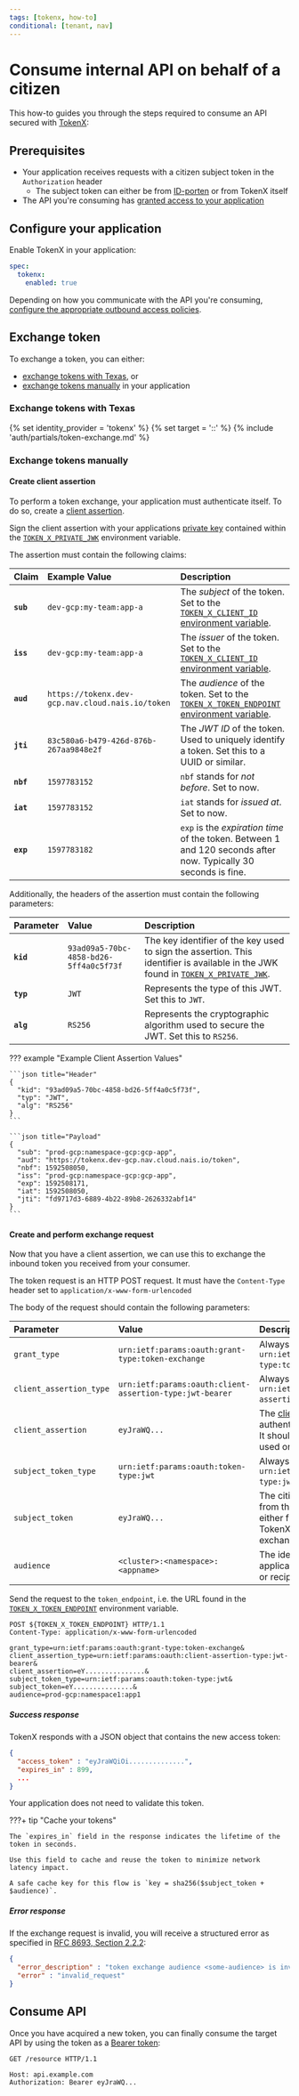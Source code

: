 ```yaml
---
tags: [tokenx, how-to]
conditional: [tenant, nav]
---
```


# Consume internal API on behalf of a citizen

This how-to guides you through the steps required to consume an API secured with [TokenX](../README.md):

## Prerequisites

- Your application receives requests with a citizen subject token in the `Authorization` header
    - The subject token can either be from [ID-porten](../../idporten/README.md) or from TokenX itself
- The API you're consuming has [granted access to your application](secure.md#grant-access-to-consumers)

## Configure your application

Enable TokenX in your application:

```yaml title="app.yaml"
spec:
  tokenx:
    enabled: true
```

Depending on how you communicate with the API you're consuming, [configure the appropriate outbound access policies](../../../workloads/how-to/access-policies.md).

## Exchange token

To exchange a token, you can either:

- [exchange tokens with Texas](#exchange-tokens-with-texas), or
- [exchange tokens manually](#exchange-tokens-manually) in your application

### Exchange tokens with Texas

{% set identity_provider = 'tokenx' %}
{% set target = '<cluster>:<namespace>:<other-app-name>' %}
{% include 'auth/partials/token-exchange.md' %}

### Exchange tokens manually

#### Create client assertion

To perform a token exchange, your application must authenticate itself.
To do so, create a [client assertion](../../explanations/README.md#client-assertion).

Sign the client assertion with your applications [private key](../../explanations/README.md#private-keys) contained within the [`TOKEN_X_PRIVATE_JWK`][variables-ref] environment variable.

The assertion must contain the following claims:

| Claim     | Example Value                                    | Description                                                                                                     |
|:----------|:-------------------------------------------------|:----------------------------------------------------------------------------------------------------------------|
| **`sub`** | `dev-gcp:my-team:app-a`                          | The _subject_ of the token. Set to the [`TOKEN_X_CLIENT_ID` environment variable][variables-ref].               |
| **`iss`** | `dev-gcp:my-team:app-a`                          | The _issuer_ of the token. Set to the [`TOKEN_X_CLIENT_ID` environment variable][variables-ref].                |
| **`aud`** | `https://tokenx.dev-gcp.nav.cloud.nais.io/token` | The _audience_ of the token. Set to the [`TOKEN_X_TOKEN_ENDPOINT` environment variable][variables-ref].         |
| **`jti`** | `83c580a6-b479-426d-876b-267aa9848e2f`           | The _JWT ID_ of the token. Used to uniquely identify a token. Set this to a UUID or similar.                    |
| **`nbf`** | `1597783152`                                     | `nbf` stands for _not before_. Set to now.                                                                      |
| **`iat`** | `1597783152`                                     | `iat` stands for _issued at_. Set to now.                                                                       |
| **`exp`** | `1597783182`                                     | `exp` is the _expiration time_ of the token. Between 1 and 120 seconds after now. Typically 30 seconds is fine. |

Additionally, the headers of the assertion must contain the following parameters:

| Parameter | Value                                  | Description                                                                                                                                        |
|:----------|:---------------------------------------|:---------------------------------------------------------------------------------------------------------------------------------------------------|
| **`kid`** | `93ad09a5-70bc-4858-bd26-5ff4a0c5f73f` | The key identifier of the key used to sign the assertion. This identifier is available in the JWK found in [`TOKEN_X_PRIVATE_JWK`][variables-ref]. |
| **`typ`** | `JWT`                                  | Represents the type of this JWT. Set this to `JWT`.                                                                                                |
| **`alg`** | `RS256`                                | Represents the cryptographic algorithm used to secure the JWT. Set this to `RS256`.                                                                |

??? example "Example Client Assertion Values"

    ```json title="Header"
    {
      "kid": "93ad09a5-70bc-4858-bd26-5ff4a0c5f73f",
      "typ": "JWT",
      "alg": "RS256"
    }
    ```

    ```json title="Payload"
    {
      "sub": "prod-gcp:namespace-gcp:gcp-app",
      "aud": "https://tokenx.dev-gcp.nav.cloud.nais.io/token",
      "nbf": 1592508050,
      "iss": "prod-gcp:namespace-gcp:gcp-app",
      "exp": 1592508171,
      "iat": 1592508050,
      "jti": "fd9717d3-6889-4b22-89b8-2626332abf14"
    }
    ```

#### Create and perform exchange request

Now that you have a client assertion, we can use this to exchange the inbound token you received from your consumer.

The token request is an HTTP POST request.
It must have the `Content-Type` header set to `application/x-www-form-urlencoded`

The body of the request should contain the following parameters:

| Parameter               | Value                                                    | Description                                                                                                                          |
|:------------------------|:---------------------------------------------------------|:-------------------------------------------------------------------------------------------------------------------------------------|
| `grant_type`            | `urn:ietf:params:oauth:grant-type:token-exchange`        | Always `urn:ietf:params:oauth:grant-type:token-exchange`.                                                                            |
| `client_assertion_type` | `urn:ietf:params:oauth:client-assertion-type:jwt-bearer` | Always `urn:ietf:params:oauth:client-assertion-type:jwt-bearer`.                                                                     |
| `client_assertion`      | `eyJraWQ...`                                             | The [client assertion](#create-client-assertion). Token that authenticates your application. It should be unique and only used once. |                                                                                                                  |
| `subject_token_type`    | `urn:ietf:params:oauth:token-type:jwt`                   | Always `urn:ietf:params:oauth:token-type:jwt`.                                                                                       |
| `subject_token`         | `eyJraWQ...`                                             | The citizen's subject token from the inbound request, either from ID-porten or TokenX. Token that should be exchanged.               |
| `audience`              | `<cluster>:<namespace>:<appname>`                        | The identifier for the target application. Intended audience or recipient of the new token.                                          |

Send the request to the `token_endpoint`, i.e. the URL found in the [`TOKEN_X_TOKEN_ENDPOINT`][variables-ref] environment variable.

```http title="Example request"
POST ${TOKEN_X_TOKEN_ENDPOINT} HTTP/1.1
Content-Type: application/x-www-form-urlencoded

grant_type=urn:ietf:params:oauth:grant-type:token-exchange&
client_assertion_type=urn:ietf:params:oauth:client-assertion-type:jwt-bearer&
client_assertion=eY...............&
subject_token_type=urn:ietf:params:oauth:token-type:jwt&
subject_token=eY...............&
audience=prod-gcp:namespace1:app1
```

##### Success response

TokenX responds with a JSON object that contains the new access token:

```json title="Success response body"
{
  "access_token" : "eyJraWQiOi..............",
  "expires_in" : 899,
  ...
}
```

Your application does not need to validate this token.

???+ tip "Cache your tokens"

    The `expires_in` field in the response indicates the lifetime of the token in seconds.

    Use this field to cache and reuse the token to minimize network latency impact.

    A safe cache key for this flow is `key = sha256($subject_token + $audience)`.

##### Error response

If the exchange request is invalid, you will receive a structured error as specified in 
[RFC 8693, Section 2.2.2](https://www.rfc-editor.org/rfc/rfc8693.html#name-error-response):

```json title="Error response body"
{
  "error_description" : "token exchange audience <some-audience> is invalid",
  "error" : "invalid_request"
}
```

## Consume API

Once you have acquired a new token, you can finally consume the target API by using the token as a [Bearer token](../../explanations/README.md#bearer-token):

```http
GET /resource HTTP/1.1

Host: api.example.com
Authorization: Bearer eyJraWQ...
```

[variables-ref]: ../reference/README.md#variables-for-acquiring-tokens
